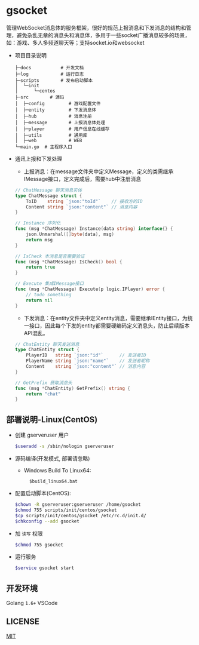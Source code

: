 # gsocket

管理WebSocket消息体的服务框架，很好的规范上报消息和下发消息的结构和管理，避免杂乱无章的消息头和消息体，多用于一些socket广播消息较多的场景，如：游戏、多人多频道聊天等；支持socket.io和websocket


* 项目目录说明

    ```
    ├─docs           # 开发文档
    ├─log            # 运行日志
    ├─scripts        # 发布启动脚本
    │  └─init
    │      └─centos
    ├─src        # 源码
    │  ├─config         # 游戏配置文件
    │  ├─entity         # 下发消息体
    │  ├─hub            # 消息注册
    │  ├─message        # 上报消息体处理
    │  ├─player         # 用户信息在线缓存
    │  ├─utils          # 通用库
    │  ├─web            # WEB
    └─main.go  # 主程序入口
    ```

* 通讯上报和下发处理
    - 上报消息：在message文件夹中定义Message，定义的类需继承IMessage接口，定义完成后，需要hub中注册消息


    ```go
    // ChatMessage 聊天消息实体
    type ChatMessage struct {
        ToID    string `json:"toId"`    // 接收方的ID
        Content string `json:"content"` // 消息内容
    }

    // Instance 序列化
    func (msg *ChatMessage) Instance(data string) interface{} {
        json.Unmarshal([]byte(data), msg)
        return msg
    }

    // IsCheck 本消息是否需要验证
    func (msg *ChatMessage) IsCheck() bool {
        return true
    }

    // Execute 集成IMessage接口
    func (msg *ChatMessage) Execute(p logic.IPlayer) error {
        // todo something
        return nil
    }

    ```


    - 下发消息：在entity文件夹中定义entity消息，需要继承IEntity接口，为统一接口，因此每个下发的entity都需要硬编码定义消息头，防止后续版本API混乱。


    ```go
    // ChatEntity 聊天发送消息
    type ChatEntity struct {
        PlayerID   string `json:"id"`      // 发送者ID
        PlayerName string `json:"name"`    // 发送者昵称
        Content    string `json:"content"` // 消息内容
    }

    // GetPrefix 获取消息头
    func (msg *ChatEntity) GetPrefix() string {
        return "chat"
    }
    ```


## 部署说明-Linux(CentOS)

	
* 创建 gserveruser 用户
    ```sh
    $useradd -s /sbin/nologin gserveruser
    ```
	
* 源码编译(开发模式, 部署请忽略)
	- Windows Build To Linux64:

			$build_linux64.bat

	
* 配置启动脚本(CentOS):
    ```sh
    $chown -R gserveruser:gserveruser /home/gsocket
    $chmod 755 scripts/init/centos/gsocket
    $cp scripts/init/centos/gsocket /etc/rc.d/init.d/
    $chkconfig --add gsocket
    ```
			
* 加 `读写` 权限
    ```sh
    $chmod 755 gsocket
    ```
			
* 运行服务
    ```sh
    $service gsocket start
    ```
## 开发环境
Golang `1.6+`
VSCode

## LICENSE
[MIT](LICENSE)